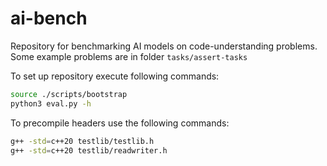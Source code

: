 # ai-bench

Repository for benchmarking AI models on code-understanding problems.
Some example problems are in folder `tasks/assert-tasks`

To set up repository execute following commands:

```bash
source ./scripts/bootstrap
python3 eval.py -h
```

To precompile headers use the following commands:

```bash
g++ -std=c++20 testlib/testlib.h
g++ -std=c++20 testlib/readwriter.h
```
